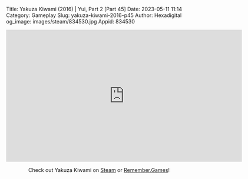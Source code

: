 Title: Yakuza Kiwami (2016) | Yui, Part 2 [Part 45]
Date: 2023-05-11 11:14
Category: Gameplay
Slug: yakuza-kiwami-2016-p45
Author: Hexadigital
og_image: images/steam/834530.jpg
Appid: 834530

<center><iframe src="https://www.youtube.com/embed/vEk8lrGYUwo?feature=oembed" allow="accelerometer; autoplay; encrypted-media; gyroscope; picture-in-picture" width="640" height="360" frameborder="0"></iframe>

Check out Yakuza Kiwami on [Steam](https://store.steampowered.com/app/834530/?curator_clanid=34633900) or [Remember.Games](https://remember.games/game/342/)!</center>